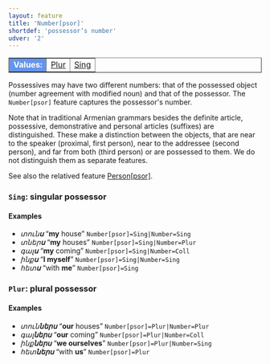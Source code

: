 ```yaml
---
layout: feature
title: 'Number[psor]'
shortdef: 'possessor’s number'
udver: '2'
---
```


<table class="typeindex" border="1">
<tr>
  <td style="background-color:cornflowerblue;color:white"><strong>Values:</strong> </td>
  <td><a href="#Plur">Plur</a></td>
  <td><a href="#Sing">Sing</a></td>
</tr>
</table>

Possessives may have two different numbers: that of the possessed object (number
agreement with modified noun) and that of the possessor. The
`Number[psor]` feature captures the possessor's number. 

Note that in traditional Armenian grammars besides the definite article, possessive, demonstrative and personal articles (suffixes) are distinguished. These make a distinction between the objects, that are near to the speaker (proximal, first person), near to the addressee (second person), and far from both (third person) or are possessed to them. We do not distinguish them as separate features.

See also the relatived feature [Person[psor]]().

### <a name="Sing">`Sing`</a>: singular possessor

#### Examples

* _տուն<b>ս</b>_ “<b>my</b> house” `Number[psor]=Sing|Number=Sing`
* _տներ<b>ս</b>_ “<b>my</b> houses” `Number[psor]=Sing|Number=Plur`
* _գալ<b>ս</b>_ “<b>my</b> coming” `Number[psor]=Sing|Number=Coll`
* _ինք<b>ս</b>_ “<b>I myself</b>” `Number[psor]=Sing|Number=Sing`
* _հետ<b>ս</b>_ “with <b>me</b>” `Number[psor]=Sing`

### <a name="Plur">`Plur`</a>: plural possessor

#### Examples

* _տուն<b>ներս</b>_ “<b>our</b> houses” `Number[psor]=Plur|Number=Plur`
* _գալ<b>ներս</b>_ “<b>our</b> coming” `Number[psor]=Plur|Number=Coll`
* _ինք<b>ներս</b>_ “<b>we ourselves</b>” `Number[psor]=Plur|Number=Sing`
* _հետ<b>ներս</b>_ “with <b>us</b>” `Number[psor]=Plur`

